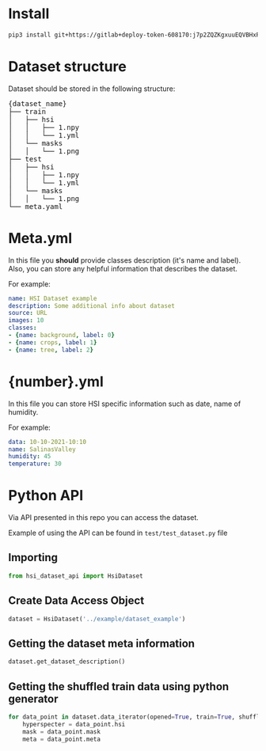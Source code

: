 # Install

```bash
pip3 install git+https://gitlab+deploy-token-608170:j7p2ZQZKgxuuEQVBHxPL@gitlab.com/rustam-industries/hsi_dataset_api.git
```

# Dataset structure
Dataset should be stored in the following structure:

<pre>
{dataset_name}
├── train
│   ├── hsi
│   │   ├── 1.npy
│   │   └── 1.yml
│   └── masks
│   │   └── 1.png
├── test
│   ├── hsi
│   │   ├── 1.npy
│   │   └── 1.yml
│   └── masks
│   │   └── 1.png
└── meta.yaml
</pre>

# Meta.yml
In this file you **should** provide classes description (it's name and label). Also, you can store any helpful information that describes the dataset. 

For example:

```yaml
name: HSI Dataset example
description: Some additional info about dataset
source: URL
images: 10
classes:
- {name: background, label: 0}
- {name: crops, label: 1}
- {name: tree, label: 2}
```

# {number}.yml
In this file you can store HSI specific information such as date, name of humidity. 

For example:

```yaml
data: 10-10-2021-10:10
name: SalinasValley
humidity: 45
temperature: 30
```

# Python API
Via API presented in this repo you can access the dataset.

Example of using the API can be found in `test/test_dataset.py` file

## Importing

```python
from hsi_dataset_api import HsiDataset
```

## Create Data Access Object
```python
dataset = HsiDataset('../example/dataset_example')
```

## Getting the dataset meta information
```python
dataset.get_dataset_description()
```

## Getting the shuffled train data using python generator
```python
for data_point in dataset.data_iterator(opened=True, train=True, shuffled=True):
    hyperspecter = data_point.hsi
    mask = data_point.mask
    meta = data_point.meta
```

